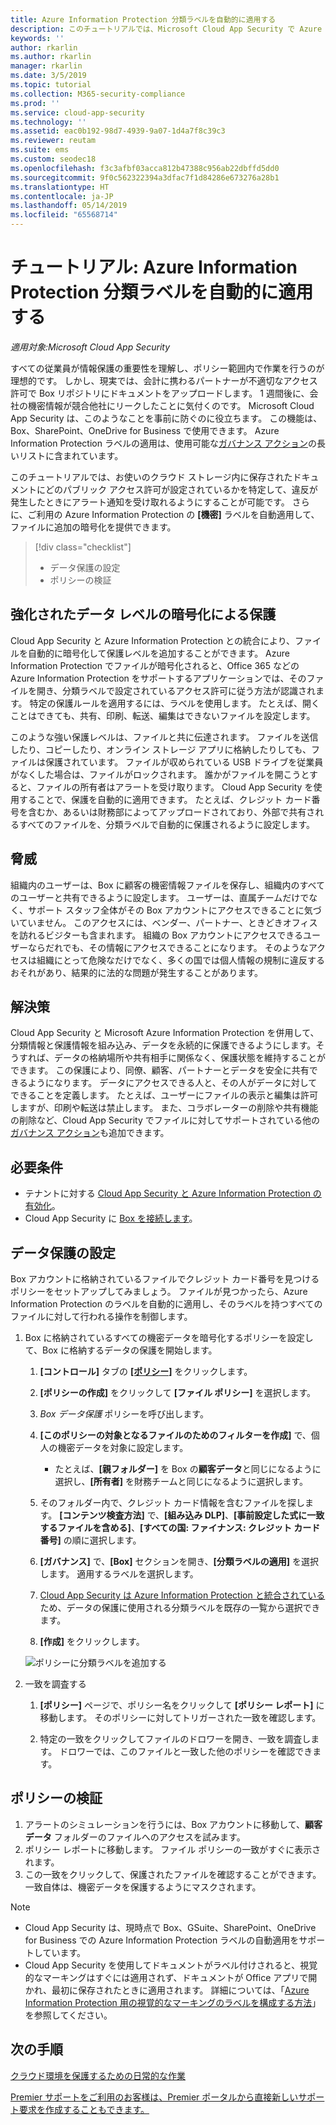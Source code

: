 ```yaml
---
title: Azure Information Protection 分類ラベルを自動的に適用する
description: このチュートリアルでは、Microsoft Cloud App Security で Azure Information Protection 分類ラベルを自動的に適用する方法について説明します。
keywords: ''
author: rkarlin
ms.author: rkarlin
manager: rkarlin
ms.date: 3/5/2019
ms.topic: tutorial
ms.collection: M365-security-compliance
ms.prod: ''
ms.service: cloud-app-security
ms.technology: ''
ms.assetid: eac0b192-98d7-4939-9a07-1d4a7f8c39c3
ms.reviewer: reutam
ms.suite: ems
ms.custom: seodec18
ms.openlocfilehash: f3c3afbf03acca812b47388c956ab22dbffd5dd0
ms.sourcegitcommit: 9f0c562322394a3dfac7f1d84286e673276a28b1
ms.translationtype: HT
ms.contentlocale: ja-JP
ms.lasthandoff: 05/14/2019
ms.locfileid: "65568714"
---
```

# <a name="tutorial-automatically-apply-azure-information-protection-classification-labels"></a>チュートリアル: Azure Information Protection 分類ラベルを自動的に適用する

*適用対象:Microsoft Cloud App Security*

すべての従業員が情報保護の重要性を理解し、ポリシー範囲内で作業を行うのが理想的です。 しかし、現実では、会計に携わるパートナーが不適切なアクセス許可で Box リポジトリにドキュメントをアップロードします。 1 週間後に、会社の機密情報が競合他社にリークしたことに気付くのです。 Microsoft Cloud App Security は、このようなことを事前に防ぐのに役立ちます。 この機能は、Box、SharePoint、OneDrive for Business で使用できます。 Azure Information Protection ラベルの適用は、使用可能な[ガバナンス アクション](governance-actions.md)の長いリストに含まれています。

このチュートリアルでは、お使いのクラウド ストレージ内に保存されたドキュメントにどのパブリック アクセス許可が設定されているかを特定して、違反が発生したときにアラート通知を受け取れるようにすることが可能です。 さらに、ご利用の Azure Information Protection の **[機密]** ラベルを自動適用して、ファイルに追加の暗号化を提供できます。

> [!div class="checklist"]
> * データ保護の設定 
> * ポリシーの検証


## <a name="enhanced-data-level-encryption-protection"></a>強化されたデータ レベルの暗号化による保護

Cloud App Security と Azure Information Protection との統合により、ファイルを自動的に暗号化して保護レベルを追加することができます。 Azure Information Protection でファイルが暗号化されると、Office 365 などの Azure Information Protection をサポートするアプリケーションでは、そのファイルを開き、分類ラベルで設定されているアクセス許可に従う方法が認識されます。 特定の保護ルールを適用するには、ラベルを使用します。 たとえば、開くことはできても、共有、印刷、転送、編集はできないファイルを設定します。

このような強い保護レベルは、ファイルと共に伝達されます。 ファイルを送信したり、コピーしたり、オンライン ストレージ アプリに格納したりしても、ファイルは保護されています。 ファイルが収められている USB ドライブを従業員がなくした場合は、ファイルがロックされます。 誰かがファイルを開こうとすると、ファイルの所有者はアラートを受け取ります。 Cloud App Security を使用することで、保護を自動的に適用できます。 たとえば、クレジット カード番号を含むか、あるいは財務部によってアップロードされており、外部で共有されるすべてのファイルを、分類ラベルで自動的に保護されるように設定します。

## <a name="the-threat"></a>脅威

組織内のユーザーは、Box に顧客の機密情報ファイルを保存し、組織内のすべてのユーザーと共有できるように設定します。 ユーザーは、直属チームだけでなく、サポート スタッフ全体がその Box アカウントにアクセスできることに気づいていません。 このアクセスには、ベンダー、パートナー、ときどきオフィスを訪れるビジターも含まれます。 組織の Box アカウントにアクセスできるユーザーならだれでも、その情報にアクセスできることになります。 そのようなアクセスは組織にとって危険なだけでなく、多くの国では個人情報の規制に違反するおそれがあり、結果的に法的な問題が発生することがあります。

## <a name="the-solution"></a>解決策

Cloud App Security と Microsoft Azure Information Protection を併用して、分類情報と保護情報を組み込み、データを永続的に保護できるようにします。そうすれば、データの格納場所や共有相手に関係なく、保護状態を維持することができます。 この保護により、同僚、顧客、パートナーとデータを安全に共有できるようになります。 データにアクセスできる人と、その人がデータに対してできることを定義します。 たとえば、ユーザーにファイルの表示と編集は許可しますが、印刷や転送は禁止します。 また、コラボレーターの削除や共有機能の削除など、Cloud App Security でファイルに対してサポートされている他の[ガバナンス アクション](governance-actions.md)も追加できます。

## <a name="prerequisites"></a>必要条件

- テナントに対する [Cloud App Security と Azure Information Protection の有効化](azip-integration.md)。
- Cloud App Security に [Box を接続します](connect-box-to-microsoft-cloud-app-security.md)。

## <a name="set-up-data-protection"></a>データ保護の設定

Box アカウントに格納されているファイルでクレジット カード番号を見つけるポリシーをセットアップしてみましょう。 ファイルが見つかったら、Azure Information Protection のラベルを自動的に適用し、そのラベルを持つすべてのファイルに対して行われる操作を制御します。

1. Box に格納されているすべての機密データを暗号化するポリシーを設定して、Box に格納するデータの保護を開始します。

    1. **[コントロール]** タブの [**[ポリシー]**](control-cloud-apps-with-policies.md) をクリックします。 

    2. **[ポリシーの作成]** をクリックして **[ファイル ポリシー]** を選択します。

    3. *Box データ保護* ポリシーを呼び出します。

    4. **[このポリシーの対象となるファイルのためのフィルターを作成]** で、個人の機密データを対象に設定します。
        - たとえば、**[親フォルダー]** を Box の**顧客データ**と同じになるように選択し、**[所有者]** を財務チームと同じになるように選択します。

    5. そのフォルダー内で、クレジット カード情報を含むファイルを探します。 **[コンテンツ検査方法]** で、**[組み込み DLP]**、**[事前設定した式に一致するファイルを含める]**、**[すべての国: ファイナンス: クレジット カード番号]** の順に選択します。

    6. **[ガバナンス]** で、**[Box]** セクションを開き、**[分類ラベルの適用]** を選択します。 適用するラベルを選択します。

    7. [Cloud App Security は Azure Information Protection と統合されている](azip-integration.md)ため、データの保護に使用される分類ラベルを既存の一覧から選択できます。

    8. **[作成]** をクリックします。 

   ![ポリシーに分類ラベルを追加する](./media/aip-auto-policy.png)

2. 一致を調査する

    1. **[ポリシー]** ページで、ポリシー名をクリックして **[ポリシー レポート]** に移動します。 そのポリシーに対してトリガーされた一致を確認します。

    2. 特定の一致をクリックしてファイルのドロワーを開き、一致を調査します。 ドロワーでは、このファイルと一致した他のポリシーを確認できます。

## <a name="validate-your-policy"></a>ポリシーの検証

1. アラートのシミュレーションを行うには、Box アカウントに移動して、**顧客データ** フォルダーのファイルへのアクセスを試みます。
2. ポリシー レポートに移動します。 ファイル ポリシーの一致がすぐに表示されます。 
3. この一致をクリックして、保護されたファイルを確認することができます。 一致自体は、機密データを保護するようにマスクされます。

>[!NOTE]
>
> - Cloud App Security は、現時点で Box、GSuite、SharePoint、OneDrive for Business での Azure Information Protection ラベルの自動適用をサポートしています。
> - Cloud App Security を使用してドキュメントがラベル付けされると、視覚的なマーキングはすぐには適用されず、ドキュメントが Office アプリで開かれ、最初に保存されたときに適用されます。 詳細については、「[Azure Information Protection 用の視覚的なマーキングのラベルを構成する方法](https://docs.microsoft.com/information-protection/deploy-use/configure-policy-markings#when-visual-markings-are-applied)」を参照してください。

## <a name="next-steps"></a>次の手順

[クラウド環境を保護するための日常的な作業](daily-activities-to-protect-your-cloud-environment.md)   

[Premier サポートをご利用のお客様は、Premier ポータルから直接新しいサポート要求を作成することもできます。](https://premier.microsoft.com/)  
  
  
